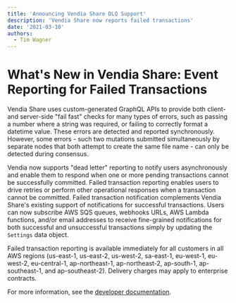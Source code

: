 ```yaml
---
title: 'Announcing Vendia Share DLQ Support'
description: 'Vendia Share now reports failed transactions'
date: '2021-03-10'
authors:
  - Tim Wagner
---
```


# What's New in Vendia Share: Event Reporting for Failed Transactions

Vendia Share uses custom-generated GraphQL APIs to provide both client- and server-side "fail fast" checks for many types of errors, such as passing a number where a string was required, or failing to correctly format a datetime value. These errors are detected and reported synchronously. However, some errors - such two mutations submitted simultaneously by separate nodes that both attempt to create the same file name - can only be detected during consensus.

Vendia now supports "dead letter" reporting to notify users asynchronously and enable them to respond when one or more pending transactions cannot be successfully committed. Failed transaction reporting enables users to drive retries or perform other operational responses when a transaction cannot be committed. Failed transaction notification complements Vendia Share's existing support of notifications for successful transactions. Users can now subscribe AWS SQS queues, webhooks URLs, AWS Lambda functions, and/or email addresses to receive fine-grained notifications for both successful and unsuccessful transactions simply by updating the ```Settings``` data object.

Failed transaction reporting is available immediately for all customers in all AWS regions (us-east-1, us-east-2, us-west-2, sa-east-1, eu-west-1, eu-west-2, eu-central-1, ap-northeast-1, ap-northeast-2, ap-south-1, ap-southeast-1, and ap-southeast-2). Delivery charges may apply to enterprise contracts.

For more information, see the [developer documentation](https://vendia.net/docs/share/integrations#Outbound).
